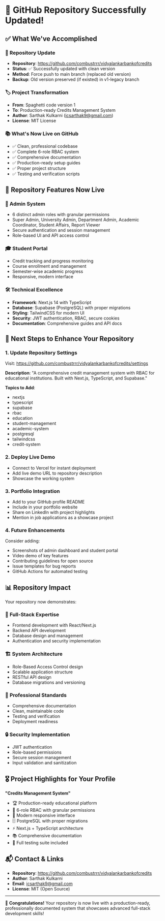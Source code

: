 # 🎉 GitHub Repository Successfully Updated!

## ✅ What We've Accomplished

### 🔄 Repository Update
- **Repository**: https://github.com/combustrrr/vidyalankarbankofcredits
- **Status**: ✅ Successfully updated with clean version
- **Method**: Force push to main branch (replaced old version)
- **Backup**: Old version preserved (if existed) in v1-legacy branch

### 🏷️ Project Transformation
- **From**: Spaghetti code version 1
- **To**: Production-ready Credits Management System
- **Author**: Sarthak Kulkarni (icsarthak9@gmail.com)
- **License**: MIT License

### 📚 What's Now Live on GitHub
- ✅ Clean, professional codebase
- ✅ Complete 6-role RBAC system
- ✅ Comprehensive documentation
- ✅ Production-ready setup guides
- ✅ Proper project structure
- ✅ Testing and verification scripts

## 🎯 Repository Features Now Live

### 🔐 Admin System
- 6 distinct admin roles with granular permissions
- Super Admin, University Admin, Department Admin, Academic Coordinator, Student Affairs, Report Viewer
- Secure authentication and session management
- Role-based UI and API access control

### 🎓 Student Portal
- Credit tracking and progress monitoring
- Course enrollment and management
- Semester-wise academic progress
- Responsive, modern interface

### 🛠️ Technical Excellence
- **Framework**: Next.js 14 with TypeScript
- **Database**: Supabase (PostgreSQL) with proper migrations
- **Styling**: TailwindCSS for modern UI
- **Security**: JWT authentication, RBAC, secure cookies
- **Documentation**: Comprehensive guides and API docs

## 🚀 Next Steps to Enhance Your Repository

### 1. Update Repository Settings
Visit: https://github.com/combustrrr/vidyalankarbankofcredits/settings

**Description**: 
"A comprehensive credit management system with RBAC for educational institutions. Built with Next.js, TypeScript, and Supabase."

**Topics to Add**:
- nextjs
- typescript  
- supabase
- rbac
- education
- student-management
- academic-system
- postgresql
- tailwindcss
- credit-system

### 2. Deploy Live Demo
- Connect to Vercel for instant deployment
- Add live demo URL to repository description
- Showcase the working system

### 3. Portfolio Integration
- Add to your GitHub profile README
- Include in your portfolio website
- Share on LinkedIn with project highlights
- Mention in job applications as a showcase project

### 4. Future Enhancements
Consider adding:
- Screenshots of admin dashboard and student portal
- Video demo of key features
- Contributing guidelines for open source
- Issue templates for bug reports
- GitHub Actions for automated testing

## 📊 Repository Impact

Your repository now demonstrates:

### 🎯 **Full-Stack Expertise**
- Frontend development with React/Next.js
- Backend API development
- Database design and management
- Authentication and security implementation

### 🏗️ **System Architecture**
- Role-Based Access Control design
- Scalable application structure
- RESTful API design
- Database migrations and versioning

### 📝 **Professional Standards**
- Comprehensive documentation
- Clean, maintainable code
- Testing and verification
- Deployment readiness

### 🔒 **Security Implementation**
- JWT authentication
- Role-based permissions
- Secure session management
- Input validation and sanitization

## 🎖️ Project Highlights for Your Profile

**"Credits Management System"**
- 🏆 Production-ready educational platform
- 🔐 6-role RBAC with granular permissions  
- 📱 Modern responsive interface
- 🗄️ PostgreSQL with proper migrations
- ⚡ Next.js + TypeScript architecture
- 📚 Comprehensive documentation
- 🧪 Full testing suite included

## 📬 Contact & Links

- **Repository**: https://github.com/combustrrr/vidyalankarbankofcredits
- **Author**: Sarthak Kulkarni
- **Email**: icsarthak9@gmail.com
- **License**: MIT (Open Source)

---

🎉 **Congratulations!** Your repository is now live with a production-ready, professionally documented system that showcases advanced full-stack development skills!
